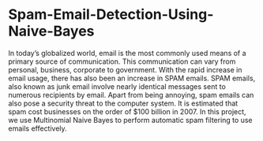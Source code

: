 # Spam-Email-Detection-Using-Naive-Bayes

In today’s globalized world, email is the most commonly used means of a primary source of communication. This communication can vary from personal, business, corporate to government. With the rapid increase in email usage, there has also been an increase in SPAM emails. SPAM emails, also known as junk email involve nearly identical messages sent to numerous recipients by email. Apart from being annoying, spam emails can also pose a security threat to the computer system. It is estimated that spam cost businesses on the order of $100 billion in 2007. In this project, we use Multinomial Naive Bayes to perform automatic spam filtering to use emails effectively.
